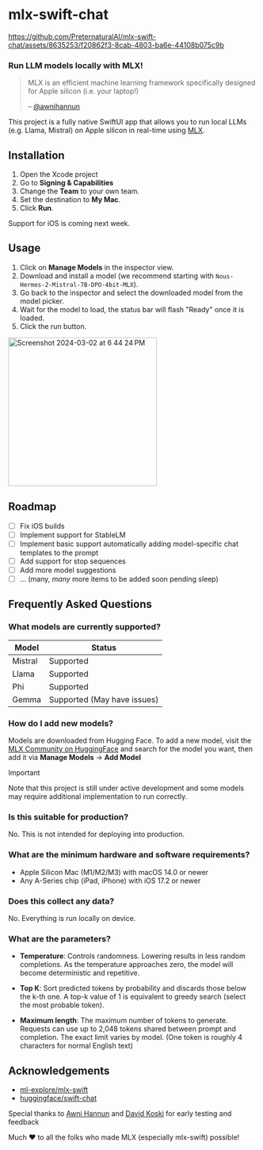 # mlx-swift-chat

https://github.com/PreternaturalAI/mlx-swift-chat/assets/8635253/f20862f3-8cab-4803-ba6e-44108b075c9b


### Run LLM models locally with MLX!

> MLX is an efficient machine learning framework specifically designed for Apple silicon (i.e. your laptop!)
>
> – [@awnihannun](https://twitter.com/awnihannun/status/1732184443451019431)

This project is a fully native SwiftUI app that allows you to run local LLMs (e.g. Llama, Mistral) on Apple silicon in real-time using [MLX](https://github.com/ml-explore/mlx).

## Installation

1. Open the Xcode project
2. Go to **Signing & Capabilities**
3. Change the **Team** to your own team.
4. Set the destination to **My Mac**.
5. Click **Run**.

Support for iOS is coming next week.

## Usage

1. Click on **Manage Models** in the inspector view.
2. Download and install a model (we recommend starting with `Nous-Hermes-2-Mistral-7B-DPO-4bit-MLX`).
3. Go back to the inspector and select the downloaded model from the model picker.
4. Wait for the model to load, the status bar will flash "Ready" once it is loaded.
5. Click the run button.

<img width="300" alt="Screenshot 2024-03-02 at 6 44 24 PM" src="https://github.com/PreternaturalAI/mlx-swift-chat/assets/8635253/37dead8a-f943-4411-b50e-ab1731b46bfc">

## Roadmap

- [ ] Fix iOS builds
- [ ] Implement support for StableLM
- [ ] Implement basic support automatically adding model-specific chat templates to the prompt
- [ ] Add support for stop sequences
- [ ] Add more model suggestions
- [ ] ... (many, _many_ more items to be added soon pending sleep)

## Frequently Asked Questions

### What models are currently supported?

| Model   | Status                      |
| ------- | --------------------------- |
| Mistral | Supported                   |
| Llama   | Supported                   |
| Phi     | Supported                   |
| Gemma   | Supported (May have issues) |

### How do I add new models?

Models are downloaded from Hugging Face. To add a new model, visit the [MLX Community on HuggingFace](https://huggingface.co/mlx-community) and search for the model you want, then add it via **Manage Models** → **Add Model**

> [!IMPORTANT]
> Note that this project is still under active development and some models may require additional implementation to run correctly.

### Is this suitable for production?

No. This is not intended for deploying into production.

### What are the minimum hardware and software requirements?

- Apple Silicon Mac (M1/M2/M3) with macOS 14.0 or newer
- Any A-Series chip (iPad, iPhone) with iOS 17.2 or newer

### Does this collect any data?

No. Everything is run locally on device.

### What are the parameters?

- **Temperature**: Controls randomness. Lowering results in less random completions. As the temperature approaches zero, the model will become deterministic and repetitive.

- **Top K**: Sort predicted tokens by probability and discards those below the k-th one. A top-k value of 1 is equivalent to greedy search (select the most probable token).

- **Maximum length**: The maximum number of tokens to generate. Requests can use up to 2,048 tokens shared between prompt and completion. The exact limit varies by model. (One token is roughly 4 characters for normal English text)

## Acknowledgements

- [ml-explore/mlx-swift](https://github.com/ml-explore/mlx-swift)
- [huggingface/swift-chat](https://github.com/huggingface/swift-chat)

Special thanks to [Awni Hannun](https://github.com/awni) and [David Koski](https://github.com/davidkoski) for early testing and feedback

Much ❤️ to all the folks who made MLX (especially mlx-swift) possible!
